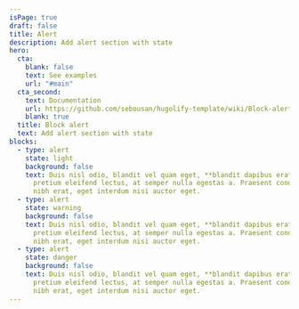 ```yaml
---
isPage: true
draft: false
title: Alert
description: Add alert section with state
hero:
  cta:
    blank: false
    text: See examples
    url: "#main"
  cta_second:
    text: Documentation
    url: https://github.com/sebousan/hugolify-template/wiki/Block-alert
    blank: true
  title: Block alert
  text: Add alert section with state
blocks:
  - type: alert
    state: light
    background: false
    text: Duis nisl odio, blandit vel quam eget, **blandit dapibus erat**. Nullam
      pretium eleifend lectus, at semper nulla egestas a. Praesent condimentum
      nibh erat, eget interdum nisi auctor eget.
  - type: alert
    state: warning
    background: false
    text: Duis nisl odio, blandit vel quam eget, **blandit dapibus erat**. Nullam
      pretium eleifend lectus, at semper nulla egestas a. Praesent condimentum
      nibh erat, eget interdum nisi auctor eget.
  - type: alert
    state: danger
    background: false
    text: Duis nisl odio, blandit vel quam eget, **blandit dapibus erat**. Nullam
      pretium eleifend lectus, at semper nulla egestas a. Praesent condimentum
      nibh erat, eget interdum nisi auctor eget.
---
```


